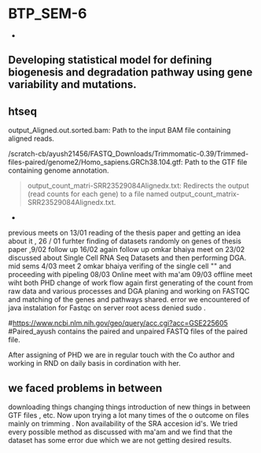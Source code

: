 # BTP_SEM-6
-

Developing statistical model for defining biogenesis and degradation pathway using gene variability and mutations.
--
htseq
-
output_Aligned.out.sorted.bam: Path to the input BAM file containing aligned reads.

/scratch-cb/ayush21456/FASTQ_Downloads/Trimmomatic-0.39/Trimmed-files-paired/genome2/Homo_sapiens.GRCh38.104.gtf: Path to the GTF file containing genome annotation.
> output_count_matri-SRR23529084Alignedx.txt: Redirects the output (read counts for each gene) to a file named output_count_matrix-SRR23529084Alignedx.txt.
-
> 














previous meets on 13/01 reading of the thesis paper and getting an idea about it , 26 / 01 furhter finding of datasets randomly on genes of thesis paper ,9/02 follow up 16/02 again follow up
omkar bhaiya meet on 23/02 discussed about Single Cell RNA Seq Datasets and then performing DGA.
mid sems
4/03 meet 2 omkar bhaiya verifing of the single cell "" and proceeding with pipeling
08/03 Online meet with ma'am
09/03 offline meet wiht both PHD change of work flow again first generating of the count from raw data and various processes and DGA planing and working on FASTQC and matching of the genes and pathways shared.
error we encountered of java instalation for Fastqc on server root acess denied sudo .


 #https://www.ncbi.nlm.nih.gov/geo/query/acc.cgi?acc=GSE225605 #Paired_ayush contains the paired and unpaired FASTQ files of the paired file.


After assigning of PHD we are in regular touch with the Co author and working in RND on daily basis in cordination with her.


we faced problems in between 
-
downloading things 
changing things 
introduction of new things in between GTF files , etc.
Now upon trying a lot many times of the o outcome on files mainly on trimming .
Non availability of the SRA accesion id's.
We tried every possible method as discussed with ma'am and we find that the dataset has some error due which we are not getting desired results.







